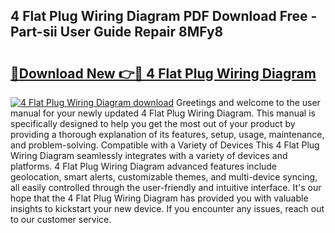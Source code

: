 ## 4 Flat Plug Wiring Diagram PDF Download Free - Part-sii User Guide Repair 8MFy8

# <h2><a href="http://dfsae5.blite.top/?on=4+Flat+Plug+Wiring+Diagram">🔗Download New 👉🔴 4 Flat Plug Wiring Diagram</a></h2>

[![4 Flat Plug Wiring Diagram download](https://i.imgur.com/lujVjoI.png)](http://dfsae5.blite.top/?on=4+Flat+Plug+Wiring+Diagram)
Greetings and welcome to the user manual for your newly updated 4 Flat Plug Wiring Diagram. This manual is specifically designed to help you get the most out of your product by providing a thorough explanation of its features, setup, usage, maintenance, and problem-solving. Compatible with a Variety of Devices This 4 Flat Plug Wiring Diagram seamlessly integrates with a variety of devices and platforms. 4 Flat Plug Wiring Diagram advanced features include geolocation, smart alerts, customizable themes, and multi-device syncing, all easily controlled through the user-friendly and intuitive interface. It's our hope that the 4 Flat Plug Wiring Diagram has provided you with valuable insights to kickstart your new device. If you encounter any issues, reach out to our customer service.
